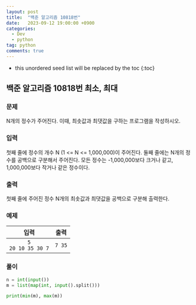 ```yaml
---
layout: post
title:  "백준 알고리즘 10818번"
date:   2023-09-12 19:00:00 +0900
categories: 
  - Dev
  - python
tag: python
comments: true
---
```


* this unordered seed list will be replaced by the toc
{:toc}

## 백준 알고리즘 10818번 최소, 최대

### 문제

N개의 정수가 주어진다. 이때, 최솟값과 최댓값을 구하는 프로그램을 작성하시오.

### 입력

첫째 줄에 정수의 개수 N (1 <= N <= 1,000,000)이 주어진다. 둘째 줄에는 N개의 정수를 공백으로 구분해서 주어진다. 모든 정수는 -1,000,000보다 크거나 같고, 1,000,000보다 작거나 같은 정수이다.

### 출력

첫째 줄에 주어진 정수 N개의 최솟값과 최댓값을 공백으로 구분해 출력한다.

### 예제

| 입력 | 출력 |
| :--: | :--: |
| `5` <br/> `20 10 35 30 7` | `7 35` |

### 풀이

```py
n = int(input())
m = list(map(int, input().split()))

print(min(m), max(m))
```
